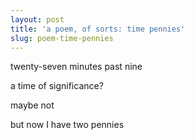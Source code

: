```yaml
---
layout: post
title: 'a poem, of sorts: time pennies'
slug: poem-time-pennies
---
```


twenty-seven minutes past nine

a time of significance?

maybe not

but now I have two pennies